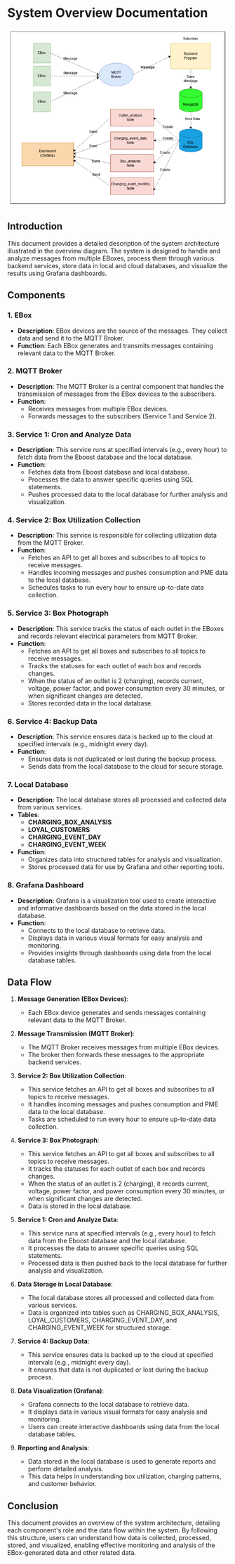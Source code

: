 # System Overview Documentation
![Overview](https://github.com/Duke0503/Evida/blob/main/Images/system_overview.png?raw=true)
## Introduction
This document provides a detailed description of the system architecture illustrated in the overview diagram. The system is designed to handle and analyze messages from multiple EBoxes, process them through various backend services, store data in local and cloud databases, and visualize the results using Grafana dashboards.

## Components

### 1. EBox
- **Description**: EBox devices are the source of the messages. They collect data and send it to the MQTT Broker.
- **Function**: Each EBox generates and transmits messages containing relevant data to the MQTT Broker.

### 2. MQTT Broker
- **Description**: The MQTT Broker is a central component that handles the transmission of messages from the EBox devices to the subscribers.
- **Function**: 
  - Receives messages from multiple EBox devices.
  - Forwards messages to the subscribers (Service 1 and Service 2).

### 3. Service 1: Cron and Analyze Data
- **Description**: This service runs at specified intervals (e.g., every hour) to fetch data from the Eboost database and the local database.
- **Function**: 
  - Fetches data from Eboost database and local database.
  - Processes the data to answer specific queries using SQL statements.
  - Pushes processed data to the local database for further analysis and visualization.

### 4. Service 2: Box Utilization Collection
- **Description**: This service is responsible for collecting utilization data from the MQTT Broker.
- **Function**:
  - Fetches an API to get all boxes and subscribes to all topics to receive messages.
  - Handles incoming messages and pushes consumption and PME data to the local database.
  - Schedules tasks to run every hour to ensure up-to-date data collection.

### 5. Service 3: Box Photograph
- **Description**: This service tracks the status of each outlet in the EBoxes and records relevant electrical parameters from MQTT Broker.
- **Function**:
  - Fetches an API to get all boxes and subscribes to all topics to receive messages.
  - Tracks the statuses for each outlet of each box and records changes.
  - When the status of an outlet is 2 (charging), records current, voltage, power factor, and power consumption every 30 minutes, or when significant changes are detected.
  - Stores recorded data in the local database.

### 6. Service 4: Backup Data
- **Description**: This service ensures data is backed up to the cloud at specified intervals (e.g., midnight every day).
- **Function**:
  - Ensures data is not duplicated or lost during the backup process.
  - Sends data from the local database to the cloud for secure storage.

### 7. Local Database
- **Description**: The local database stores all processed and collected data from various services.
- **Tables**:
  - **CHARGING_BOX_ANALYSIS**
  - **LOYAL_CUSTOMERS**
  - **CHARGING_EVENT_DAY**
  - **CHARGING_EVENT_WEEK**
- **Function**:
  - Organizes data into structured tables for analysis and visualization.
  - Stores processed data for use by Grafana and other reporting tools.

### 8. Grafana Dashboard
- **Description**: Grafana is a visualization tool used to create interactive and informative dashboards based on the data stored in the local database.
- **Function**:
  - Connects to the local database to retrieve data.
  - Displays data in various visual formats for easy analysis and monitoring.
  - Provides insights through dashboards using data from the local database tables.

## Data Flow

1. **Message Generation (EBox Devices)**:
   - Each EBox device generates and sends messages containing relevant data to the MQTT Broker.
   
2. **Message Transmission (MQTT Broker)**:
   - The MQTT Broker receives messages from multiple EBox devices.
   - The broker then forwards these messages to the appropriate backend services.

3. **Service 2: Box Utilization Collection**:
   - This service fetches an API to get all boxes and subscribes to all topics to receive messages.
   - It handles incoming messages and pushes consumption and PME data to the local database.
   - Tasks are scheduled to run every hour to ensure up-to-date data collection.

4. **Service 3: Box Photograph**:
   - This service fetches an API to get all boxes and subscribes to all topics to receive messages.
   - It tracks the statuses for each outlet of each box and records changes.
   - When the status of an outlet is 2 (charging), it records current, voltage, power factor, and power consumption every 30 minutes, or when significant changes are detected.
   - Data is stored in the local database.

5. **Service 1: Cron and Analyze Data**:
   - This service runs at specified intervals (e.g., every hour) to fetch data from the Eboost database and the local database.
   - It processes the data to answer specific queries using SQL statements.
   - Processed data is then pushed back to the local database for further analysis and visualization.

6. **Data Storage in Local Database**:
   - The local database stores all processed and collected data from various services.
   - Data is organized into tables such as CHARGING_BOX_ANALYSIS, LOYAL_CUSTOMERS, CHARGING_EVENT_DAY, and CHARGING_EVENT_WEEK for structured storage.

7. **Service 4: Backup Data**:
   - This service ensures data is backed up to the cloud at specified intervals (e.g., midnight every day).
   - It ensures that data is not duplicated or lost during the backup process.

8. **Data Visualization (Grafana)**:
   - Grafana connects to the local database to retrieve data.
   - It displays data in various visual formats for easy analysis and monitoring.
   - Users can create interactive dashboards using data from the local database tables.

9. **Reporting and Analysis**:
   - Data stored in the local database is used to generate reports and perform detailed analysis.
   - This data helps in understanding box utilization, charging patterns, and customer behavior.
## Conclusion
This document provides an overview of the system architecture, detailing each component's role and the data flow within the system. By following this structure, users can understand how data is collected, processed, stored, and visualized, enabling effective monitoring and analysis of the EBox-generated data and other related data.
